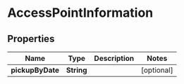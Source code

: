 

# AccessPointInformation


## Properties

| Name | Type | Description | Notes |
|------------ | ------------- | ------------- | -------------|
|**pickupByDate** | **String** |  |  [optional] |



